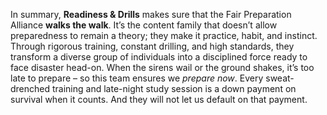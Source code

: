 In summary, **Readiness & Drills** makes sure that the Fair Preparation Alliance **walks the walk**. It’s the content family that doesn’t allow preparedness to remain a theory; they make it practice, habit, and instinct. Through rigorous training, constant drilling, and high standards, they transform a diverse group of individuals into a disciplined force ready to face disaster head-on. When the sirens wail or the ground shakes, it’s too late to prepare – so this team ensures we _prepare now_. Every sweat-drenched training and late-night study session is a down payment on survival when it counts. And they will not let us default on that payment.